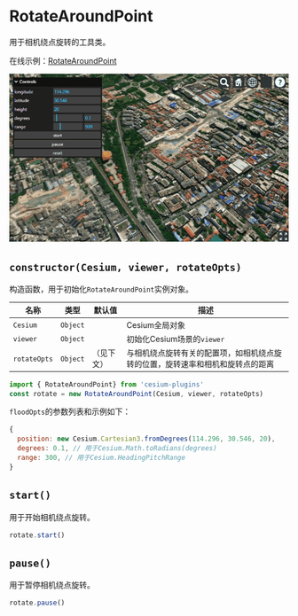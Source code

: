 # RotateAroundPoint

用于相机绕点旋转的工具类。

在线示例：[RotateAroundPoint](https://syzdev.cn/cesium-plugins/example/RotateAroundPoint.html)

![RotateAroundPoint](/screenshot/RotateAroundPoint.png)

## `constructor(Cesium, viewer, rotateOpts)`

构造函数，用于初始化`RotateAroundPoint`实例对象。

| 名称           | 类型       | 默认值   | 描述                                      |
| ------------ | -------- | ----- | --------------------------------------- |
| `Cesium`     | `Object` |       | Cesium全局对象                              |
| `viewer`     | `Object` |       | 初始化Cesium场景的`viewer`                    |
| `rotateOpts` | `Object` | （见下文） | 与相机绕点旋转有关的配置项，如相机绕点旋转的位置，旋转速率和相机和旋转点的距离 |

```javascript
import { RotateAroundPoint} from 'cesium-plugins'
const rotate = new RotateAroundPoint(Cesium, viewer, rotateOpts)
```

`floodOpts`的参数列表和示例如下：

```javascript
{
  position: new Cesium.Cartesian3.fromDegrees(114.296, 30.546, 20),
  degrees: 0.1, // 用于Cesium.Math.toRadians(degrees)
  range: 300, // 用于Cesium.HeadingPitchRange
}
```

## `start()`

用于开始相机绕点旋转。

```javascript
rotate.start()
```

## `pause()`

用于暂停相机绕点旋转。

```javascript
rotate.pause()
```
